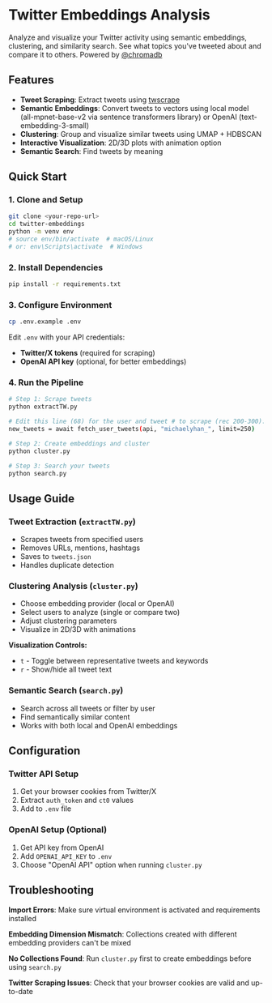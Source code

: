 # Twitter Embeddings Analysis

Analyze and visualize your Twitter activity using semantic embeddings, clustering, and similarity search. See what topics you've tweeted about and compare it to others. Powered by [@chromadb](https://trychroma.com/)

## Features

- **Tweet Scraping**: Extract tweets using [twscrape](https://github.com/vladkens/twscrape)
- **Semantic Embeddings**: Convert tweets to vectors using local model (all-mpnet-base-v2 via sentence transformers library) or OpenAI (text-embedding-3-small)
- **Clustering**: Group and visualize similar tweets using UMAP + HDBSCAN
- **Interactive Visualization**: 2D/3D plots with animation option
- **Semantic Search**: Find tweets by meaning

## Quick Start

### 1. Clone and Setup
```bash
git clone <your-repo-url>
cd twitter-embeddings
python -m venv env
# source env/bin/activate  # macOS/Linux
# or: env\Scripts\activate  # Windows
```

### 2. Install Dependencies
```bash
pip install -r requirements.txt
```

### 3. Configure Environment
```bash
cp .env.example .env
```
Edit `.env` with your API credentials:
- **Twitter/X tokens** (required for scraping)
- **OpenAI API key** (optional, for better embeddings)

### 4. Run the Pipeline
```bash
# Step 1: Scrape tweets
python extractTW.py

# Edit this line (68) for the user and tweet # to scrape (rec 200-300):
new_tweets = await fetch_user_tweets(api, "michaelyhan_", limit=250)

# Step 2: Create embeddings and cluster
python cluster.py

# Step 3: Search your tweets
python search.py
```

## Usage Guide

### Tweet Extraction (`extractTW.py`)
- Scrapes tweets from specified users
- Removes URLs, mentions, hashtags
- Saves to `tweets.json`
- Handles duplicate detection

### Clustering Analysis (`cluster.py`)
- Choose embedding provider (local or OpenAI)
- Select users to analyze (single or compare two)
- Adjust clustering parameters
- Visualize in 2D/3D with animations

**Visualization Controls:**
- `t` - Toggle between representative tweets and keywords
- `r` - Show/hide all tweet text

### Semantic Search (`search.py`)
- Search across all tweets or filter by user
- Find semantically similar content
- Works with both local and OpenAI embeddings

## Configuration

### Twitter API Setup
1. Get your browser cookies from Twitter/X
2. Extract `auth_token` and `ct0` values
3. Add to `.env` file

### OpenAI Setup (Optional)
1. Get API key from OpenAI
2. Add `OPENAI_API_KEY` to `.env`
3. Choose "OpenAI API" option when running `cluster.py`

## Troubleshooting

**Import Errors**: Make sure virtual environment is activated and requirements installed

**Embedding Dimension Mismatch**: Collections created with different embedding providers can't be mixed

**No Collections Found**: Run `cluster.py` first to create embeddings before using `search.py`

**Twitter Scraping Issues**: Check that your browser cookies are valid and up-to-date

